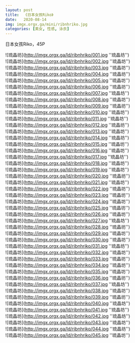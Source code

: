 ```yaml
---
layout: post
title:  《日本女孩Riko》
date:   2020-08-14
img: imgx.orgx.ga/mini/ribnhriko.jpg
categories: [美女, 性感, 泳衣]
---
```


日本女孩Riko，45P

![琉晶坊](http://imgx.orgx.ga/ld/ribnhriko/001.jpg ''琉晶坊'') <br>
![琉晶坊](http://imgx.orgx.ga/ld/ribnhriko/002.jpg ''琉晶坊'') <br>
![琉晶坊](http://imgx.orgx.ga/ld/ribnhriko/003.jpg ''琉晶坊'') <br>
![琉晶坊](http://imgx.orgx.ga/ld/ribnhriko/004.jpg ''琉晶坊'') <br>
![琉晶坊](http://imgx.orgx.ga/ld/ribnhriko/005.jpg ''琉晶坊'') <br>
![琉晶坊](http://imgx.orgx.ga/ld/ribnhriko/006.jpg ''琉晶坊'') <br>
![琉晶坊](http://imgx.orgx.ga/ld/ribnhriko/007.jpg ''琉晶坊'') <br>
![琉晶坊](http://imgx.orgx.ga/ld/ribnhriko/008.jpg ''琉晶坊'') <br>
![琉晶坊](http://imgx.orgx.ga/ld/ribnhriko/009.jpg ''琉晶坊'') <br>
![琉晶坊](http://imgx.orgx.ga/ld/ribnhriko/010.jpg ''琉晶坊'') <br>
![琉晶坊](http://imgx.orgx.ga/ld/ribnhriko/011.jpg ''琉晶坊'') <br>
![琉晶坊](http://imgx.orgx.ga/ld/ribnhriko/012.jpg ''琉晶坊'') <br>
![琉晶坊](http://imgx.orgx.ga/ld/ribnhriko/013.jpg ''琉晶坊'') <br>
![琉晶坊](http://imgx.orgx.ga/ld/ribnhriko/014.jpg ''琉晶坊'') <br>
![琉晶坊](http://imgx.orgx.ga/ld/ribnhriko/015.jpg ''琉晶坊'') <br>
![琉晶坊](http://imgx.orgx.ga/ld/ribnhriko/016.jpg ''琉晶坊'') <br>
![琉晶坊](http://imgx.orgx.ga/ld/ribnhriko/017.jpg ''琉晶坊'') <br>
![琉晶坊](http://imgx.orgx.ga/ld/ribnhriko/018.jpg ''琉晶坊'') <br>
![琉晶坊](http://imgx.orgx.ga/ld/ribnhriko/019.jpg ''琉晶坊'') <br>
![琉晶坊](http://imgx.orgx.ga/ld/ribnhriko/020.jpg ''琉晶坊'') <br>
![琉晶坊](http://imgx.orgx.ga/ld/ribnhriko/021.jpg ''琉晶坊'') <br>
![琉晶坊](http://imgx.orgx.ga/ld/ribnhriko/022.jpg ''琉晶坊'') <br>
![琉晶坊](http://imgx.orgx.ga/ld/ribnhriko/023.jpg ''琉晶坊'') <br>
![琉晶坊](http://imgx.orgx.ga/ld/ribnhriko/024.jpg ''琉晶坊'') <br>
![琉晶坊](http://imgx.orgx.ga/ld/ribnhriko/025.jpg ''琉晶坊'') <br>
![琉晶坊](http://imgx.orgx.ga/ld/ribnhriko/026.jpg ''琉晶坊'') <br>
![琉晶坊](http://imgx.orgx.ga/ld/ribnhriko/027.jpg ''琉晶坊'') <br>
![琉晶坊](http://imgx.orgx.ga/ld/ribnhriko/028.jpg ''琉晶坊'') <br>
![琉晶坊](http://imgx.orgx.ga/ld/ribnhriko/029.jpg ''琉晶坊'') <br>
![琉晶坊](http://imgx.orgx.ga/ld/ribnhriko/030.jpg ''琉晶坊'') <br>
![琉晶坊](http://imgx.orgx.ga/ld/ribnhriko/031.jpg ''琉晶坊'') <br>
![琉晶坊](http://imgx.orgx.ga/ld/ribnhriko/032.jpg ''琉晶坊'') <br>
![琉晶坊](http://imgx.orgx.ga/ld/ribnhriko/033.jpg ''琉晶坊'') <br>
![琉晶坊](http://imgx.orgx.ga/ld/ribnhriko/034.jpg ''琉晶坊'') <br>
![琉晶坊](http://imgx.orgx.ga/ld/ribnhriko/035.jpg ''琉晶坊'') <br>
![琉晶坊](http://imgx.orgx.ga/ld/ribnhriko/036.jpg ''琉晶坊'') <br>
![琉晶坊](http://imgx.orgx.ga/ld/ribnhriko/037.jpg ''琉晶坊'') <br>
![琉晶坊](http://imgx.orgx.ga/ld/ribnhriko/038.jpg ''琉晶坊'') <br>
![琉晶坊](http://imgx.orgx.ga/ld/ribnhriko/039.jpg ''琉晶坊'') <br>
![琉晶坊](http://imgx.orgx.ga/ld/ribnhriko/040.jpg ''琉晶坊'') <br>
![琉晶坊](http://imgx.orgx.ga/ld/ribnhriko/041.jpg ''琉晶坊'') <br>
![琉晶坊](http://imgx.orgx.ga/ld/ribnhriko/042.jpg ''琉晶坊'') <br>
![琉晶坊](http://imgx.orgx.ga/ld/ribnhriko/043.jpg ''琉晶坊'') <br>
![琉晶坊](http://imgx.orgx.ga/ld/ribnhriko/044.jpg ''琉晶坊'') <br>
![琉晶坊](http://imgx.orgx.ga/ld/ribnhriko/045.jpg ''琉晶坊'') <br>
